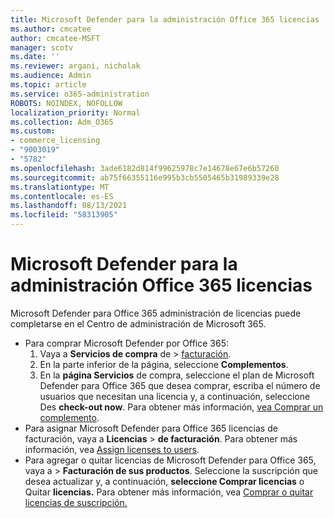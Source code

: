 ```yaml
---
title: Microsoft Defender para la administración Office 365 licencias
ms.author: cmcatee
author: cmcatee-MSFT
manager: scotv
ms.date: ''
ms.reviewer: argani, nicholak
ms.audience: Admin
ms.topic: article
ms.service: o365-administration
ROBOTS: NOINDEX, NOFOLLOW
localization_priority: Normal
ms.collection: Adm_O365
ms.custom:
- commerce_licensing
- "9003019"
- "5782"
ms.openlocfilehash: 3ade6182d814f99625978c7e14678e67e6b57260
ms.sourcegitcommit: ab75f66355116e995b3cb5505465b31989339e28
ms.translationtype: MT
ms.contentlocale: es-ES
ms.lasthandoff: 08/13/2021
ms.locfileid: "58313905"
---
```

# <a name="microsoft-defender-for-office-365-license-management"></a>Microsoft Defender para la administración Office 365 licencias

Microsoft Defender para Office 365 administración de licencias puede completarse en el Centro de administración de Microsoft 365.

- Para comprar Microsoft Defender por Office 365:
    1. Vaya a **Servicios de compra** de  >  [facturación](https://go.microsoft.com/fwlink/p/?linkid=868433).
    2. En la parte inferior de la página, seleccione **Complementos**.
    3. En la **página Servicios** de compra, seleccione el plan de Microsoft Defender para Office 365 que desea comprar, escriba el número de usuarios que necesitan una licencia y, a continuación, seleccione Des **check-out now**. Para obtener más información, [vea Comprar un complemento](https://docs.microsoft.com/microsoft-365/commerce/buy-or-edit-an-add-on).
- Para asignar Microsoft Defender para Office 365 licencias de facturación, vaya a **Licencias**  >  **de facturación**. Para obtener más información, vea [Assign licenses to users](https://docs.microsoft.com/microsoft-365/admin/manage/assign-licenses-to-users).
- Para agregar o quitar licencias de Microsoft Defender para Office 365, vaya a  >  **Facturación de sus productos**. Seleccione la suscripción que desea actualizar y, a continuación, **seleccione Comprar licencias** o Quitar **licencias.** Para obtener más información, vea [Comprar o quitar licencias de suscripción.](https://docs.microsoft.com/microsoft-365/commerce/licenses/buy-licenses)